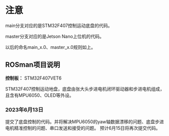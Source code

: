 # **注意**
main分支对应的是STM32F407控制运动底盘的代码。

master分支对应的是Jetson Nano上位机的代码。

以后的命名main_x.0、master_x.0规则如上。


## **ROSman项目说明**

**控制板：** STM32F407VET6

STM32F407控制运动地盘，底盘由张大头步进电机闭环驱动器和步进电机组成，且含有MPU6050、OLED等外设。


### **2023年6月13日**
提交了底盘控制的代码。并将解决MPU6050的yaw轴数据漂移的问题、底盘步进电机精准控制的问题、串口发送和接受的问题。
预计6月15日将再次提交代码。



